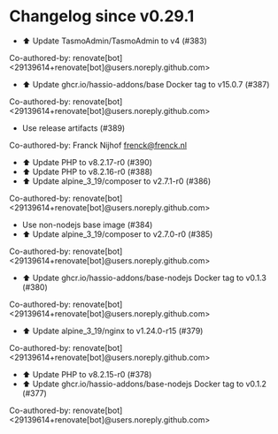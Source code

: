 # Changelog since v0.29.1
- ⬆️ Update TasmoAdmin/TasmoAdmin to v4 (#383)

Co-authored-by: renovate[bot] <29139614+renovate[bot]@users.noreply.github.com> 
- ⬆️ Update ghcr.io/hassio-addons/base Docker tag to v15.0.7 (#387)

Co-authored-by: renovate[bot] <29139614+renovate[bot]@users.noreply.github.com> 
- Use release artifacts (#389)

Co-authored-by: Franck Nijhof <frenck@frenck.nl> 
- ⬆️ Update PHP to v8.2.17-r0 (#390) 
- ⬆️ Update PHP to v8.2.16-r0 (#388) 
- ⬆️ Update alpine_3_19/composer to v2.7.1-r0 (#386)

Co-authored-by: renovate[bot] <29139614+renovate[bot]@users.noreply.github.com> 
- Use non-nodejs base image (#384) 
- ⬆️ Update alpine_3_19/composer to v2.7.0-r0 (#385)

Co-authored-by: renovate[bot] <29139614+renovate[bot]@users.noreply.github.com> 
- ⬆️ Update ghcr.io/hassio-addons/base-nodejs Docker tag to v0.1.3 (#380)

Co-authored-by: renovate[bot] <29139614+renovate[bot]@users.noreply.github.com> 
- ⬆️ Update alpine_3_19/nginx to v1.24.0-r15 (#379)

Co-authored-by: renovate[bot] <29139614+renovate[bot]@users.noreply.github.com> 
- ⬆️ Update PHP to v8.2.15-r0 (#378) 
- ⬆️ Update ghcr.io/hassio-addons/base-nodejs Docker tag to v0.1.2 (#377)

Co-authored-by: renovate[bot] <29139614+renovate[bot]@users.noreply.github.com> 
